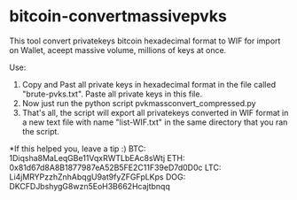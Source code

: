 # bitcoin-convertmassivepvks
This tool convert privatekeys bitcoin hexadecimal format to WIF for import on Wallet, aceept massive volume, millions of keys at once.

Use:
1) Copy and Past all private keys in hexadecimal format in the file called "brute-pvks.txt". Paste all private keys in this file.
2) Now just run the python script pvkmassconvert_compressed.py
3) That's all, the script will export all privatekeys converted in WIF format in a new text file with name "list-WIF.txt" in the same directory that you ran the script.

*If this helped you, leave a tip :)
BTC: 1Diqsha8MaLeqGBe11VqxRWTLbEAc8sWtj
ETH: 0x81d67d8A8B1877987eA52B5FE2C11F39eD7d0D0c
LTC: Li4jMRYPzzhZnhAbqgU9at9fyZFGFpLKps
DOG: DKCFDJbshygG8wzn5EoH3B662Hcajtbnqq